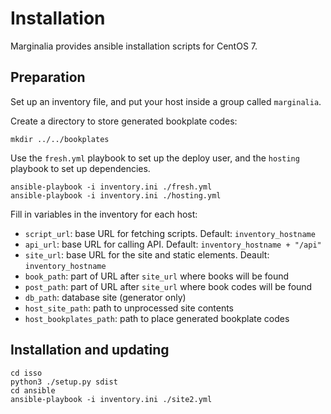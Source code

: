 Installation
============

Marginalia provides ansible installation scripts for CentOS 7.

Preparation
-----------

Set up an inventory file, and put your host inside a group called `marginalia`.

Create a directory to store generated bookplate codes:

```
mkdir ../../bookplates
```

Use the `fresh.yml` playbook to set up the deploy user, and the `hosting` playbook to set up dependencies.

```
ansible-playbook -i inventory.ini ./fresh.yml
ansible-playbook -i inventory.ini ./hosting.yml
```

Fill in variables in the inventory for each host:

- `script_url`: base URL for fetching scripts. Default: `inventory_hostname`
- `api_url`: base URL for calling API. Default: `inventory_hostname + "/api"`
- `site_url`: base URL for the site and static elements. Deault: `inventory_hostname`
- `book_path`: part of URL after `site_url` where books will be found
- `post_path`: part of URL after `site_url` where book codes will be found
- `db_path`: database site (generator only)
- `host_site_path`: path to unprocessed site contents
- `host_bookplates_path`: path to place generated bookplate codes

Installation and updating
-------------------------

```
cd isso
python3 ./setup.py sdist
cd ansible
ansible-playbook -i inventory.ini ./site2.yml
```
